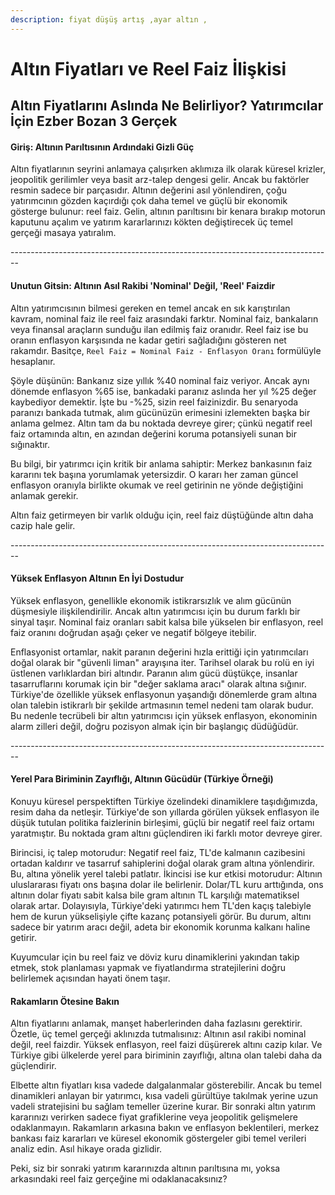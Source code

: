 ```yaml
---
description: fiyat düşüş artış ,ayar altın ,
---
```


# Altın Fiyatları ve Reel Faiz İlişkisi

## Altın Fiyatlarını Aslında Ne Belirliyor? Yatırımcılar İçin Ezber Bozan 3 Gerçek

#### Giriş: Altının Parıltısının Ardındaki Gizli Güç

Altın fiyatlarının seyrini anlamaya çalışırken aklımıza ilk olarak küresel krizler, jeopolitik gerilimler veya basit arz-talep dengesi gelir. Ancak bu faktörler resmin sadece bir parçasıdır. Altının değerini asıl yönlendiren, çoğu yatırımcının gözden kaçırdığı çok daha temel ve güçlü bir ekonomik gösterge bulunur: reel faiz. Gelin, altının parıltısını bir kenara bırakıp motorun kaputunu açalım ve yatırım kararlarınızı kökten değiştirecek üç temel gerçeği masaya yatıralım.

\--------------------------------------------------------------------------------

#### &#x20;Unutun Gitsin: Altının Asıl Rakibi 'Nominal' Değil, 'Reel' Faizdir

Altın yatırımcısının bilmesi gereken en temel ancak en sık karıştırılan kavram, nominal faiz ile reel faiz arasındaki farktır. Nominal faiz, bankaların veya finansal araçların sunduğu ilan edilmiş faiz oranıdır. Reel faiz ise bu oranın enflasyon karşısında ne kadar getiri sağladığını gösteren net rakamdır. Basitçe, `Reel Faiz = Nominal Faiz - Enflasyon Oranı` formülüyle hesaplanır.

Şöyle düşünün: Bankanız size yıllık %40 nominal faiz veriyor. Ancak aynı dönemde enflasyon %65 ise, bankadaki paranız aslında her yıl %25 değer kaybediyor demektir. İşte bu -%25, sizin reel faizinizdir. Bu senaryoda paranızı bankada tutmak, alım gücünüzün erimesini izlemekten başka bir anlama gelmez. Altın tam da bu noktada devreye girer; çünkü negatif reel faiz ortamında altın, en azından değerini koruma potansiyeli sunan bir sığınaktır.

Bu bilgi, bir yatırımcı için kritik bir anlama sahiptir: Merkez bankasının faiz kararını tek başına yorumlamak yetersizdir. O kararı her zaman güncel enflasyon oranıyla birlikte okumak ve reel getirinin ne yönde değiştiğini anlamak gerekir.

Altın faiz getirmeyen bir varlık olduğu için, reel faiz düştüğünde altın daha cazip hale gelir.

\--------------------------------------------------------------------------------

#### Yüksek Enflasyon Altının En İyi Dostudur

Yüksek enflasyon, genellikle ekonomik istikrarsızlık ve alım gücünün düşmesiyle ilişkilendirilir. Ancak altın yatırımcısı için bu durum farklı bir sinyal taşır. Nominal faiz oranları sabit kalsa bile yükselen bir enflasyon, reel faiz oranını doğrudan aşağı çeker ve negatif bölgeye itebilir.

Enflasyonist ortamlar, nakit paranın değerini hızla erittiği için yatırımcıları doğal olarak bir "güvenli liman" arayışına iter. Tarihsel olarak bu rolü en iyi üstlenen varlıklardan biri altındır. Paranın alım gücü düştükçe, insanlar tasarruflarını korumak için bir "değer saklama aracı" olarak altına sığınır. Türkiye'de özellikle yüksek enflasyonun yaşandığı dönemlerde gram altına olan talebin istikrarlı bir şekilde artmasının temel nedeni tam olarak budur. Bu nedenle tecrübeli bir altın yatırımcısı için yüksek enflasyon, ekonominin alarm zilleri değil, doğru pozisyon almak için bir başlangıç düdüğüdür.

\--------------------------------------------------------------------------------

#### Yerel Para Biriminin Zayıflığı, Altının Gücüdür (Türkiye Örneği)

Konuyu küresel perspektiften Türkiye özelindeki dinamiklere taşıdığımızda, resim daha da netleşir. Türkiye'de son yıllarda görülen yüksek enflasyon ile düşük tutulan politika faizlerinin birleşimi, güçlü bir negatif reel faiz ortamı yaratmıştır. Bu noktada gram altını güçlendiren iki farklı motor devreye girer.

Birincisi, iç talep motorudur: Negatif reel faiz, TL'de kalmanın cazibesini ortadan kaldırır ve tasarruf sahiplerini doğal olarak gram altına yönlendirir. Bu, altına yönelik yerel talebi patlatır. İkincisi ise kur etkisi motorudur: Altının uluslararası fiyatı ons başına dolar ile belirlenir. Dolar/TL kuru arttığında, ons altının dolar fiyatı sabit kalsa bile gram altının TL karşılığı matematiksel olarak artar. Dolayısıyla, Türkiye'deki yatırımcı hem TL'den kaçış talebiyle hem de kurun yükselişiyle çifte kazanç potansiyeli görür. Bu durum, altını sadece bir yatırım aracı değil, adeta bir ekonomik korunma kalkanı haline getirir.

Kuyumcular için bu reel faiz ve döviz kuru dinamiklerini yakından takip etmek, stok planlaması yapmak ve fiyatlandırma stratejilerini doğru belirlemek açısından hayati önem taşır.



#### &#x20;Rakamların Ötesine Bakın

Altın fiyatlarını anlamak, manşet haberlerinden daha fazlasını gerektirir. Özetle, üç temel gerçeği aklınızda tutmalısınız: Altının asıl rakibi nominal değil, reel faizdir. Yüksek enflasyon, reel faizi düşürerek altını cazip kılar. Ve Türkiye gibi ülkelerde yerel para biriminin zayıflığı, altına olan talebi daha da güçlendirir.

Elbette altın fiyatları kısa vadede dalgalanmalar gösterebilir. Ancak bu temel dinamikleri anlayan bir yatırımcı, kısa vadeli gürültüye takılmak yerine uzun vadeli stratejisini bu sağlam temeller üzerine kurar. Bir sonraki altın yatırım kararınızı verirken sadece fiyat grafiklerine veya jeopolitik gelişmelere odaklanmayın. Rakamların arkasına bakın ve enflasyon beklentileri, merkez bankası faiz kararları ve küresel ekonomik göstergeler gibi temel verileri analiz edin. Asıl hikaye orada gizlidir.

Peki, siz bir sonraki yatırım kararınızda altının parıltısına mı, yoksa arkasındaki reel faiz gerçeğine mi odaklanacaksınız?
